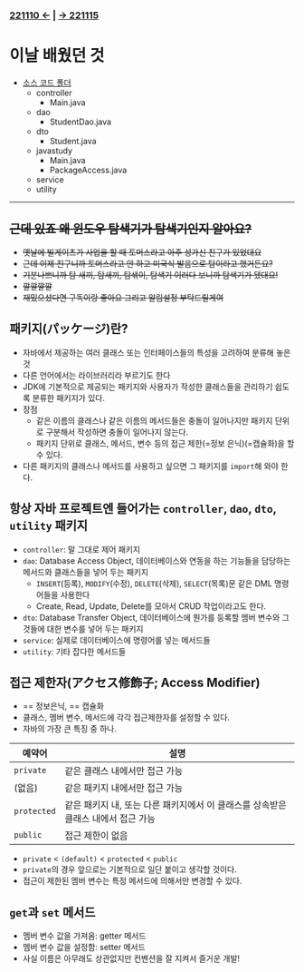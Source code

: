 ﻿#
### [221110 ←](../../221011-221202_JAVA_BASICS/22-11/221110) | [→ 221115](../../221011-221202_JAVA_BASICS/22-11/221115/)

# 이날 배웠던 것

- [소스 코드 폴더](../../221011-221202_JAVA_BASICS/22-11/221114/javastudy/src)
    - controller
        - Main.java
    - dao
        - StudentDao.java
    - dto
        - Student.java
    - javastudy
        - Main.java
        - PackageAccess.java
    - service
    - utility


---

## ~~근데 있죠 왜 윈도우 탐색기가 탐색기인지 알아요?~~

- ~~옛날에 빌게이츠가 사업을 할 때 토머스라고 아주 성가신 친구가 있었대요~~
- ~~근데 이제 친구니까 토머스라고 안 하고 미국식 발음으로 탐이라고 했거든요?~~
- ~~기분나쁘니까 탐 새끼, 탐새끼, 탐샊이, 탐색기 이러다 보니까 탐색기가 됐대요!~~
- ~~깔깔깔깔~~
- ~~재밌으셨다면 구독이랑 좋아요 그리고 알림설정 부탁드릴게여~~

## 패키지(パッケージ)란?

- 자바에서 제공하는 여러 클래스 또는 인터페이스들의 특성을 고려하여 분류해 놓은 것
- 다른 언어에서는 라이브러리라 부르기도 한다
- JDK에 기본적으로 제공되는 패키지와 사용자가 작성한 클래스들을 관리하기 쉽도록 분류한 패키지가 있다.
- 장점
    - 같은 이름의 클래스나 같은 이름의 메서드들은 충돌이 일어나지만 패키지 단위로 구분해서 작성하면 충돌이 일어나지 않는다.
    - 패키지 단위로 클래스, 메서드, 변수 등의 접근 제한(=정보 은닉)(=캡슐화)을 할 수 있다.
- 다른 패키지의 클래스나 메서드를 사용하고 싶으면 그 패키지를 `import`해 와야 한다.

## 항상 자바 프로젝트엔 들어가는 `controller`, `dao`, `dto`, `utility` 패키지

- `controller`: 말 그대로 제어 패키지
- `dao`: Database Access Object, 데이터베이스와 연동을 하는 기능들을 담당하는 메서드와 클래스들을 넣어 두는 패키지
    - `INSERT`(등록), `MODIFY`(수정), `DELETE`(삭제), `SELECT`(목록)문 같은 DML 명령어들을 사용한다
    - Create, Read, Update, Delete를 모아서 CRUD 작업이라고도 한다.
- `dto`: Database Transfer Object, 데이터베이스에 뭔가를 등록할 멤버 변수와 그것들에 대한 변수를 넣어 두는 패키지
- `service`: 실제로 데이터베이스에 명령어를 넣는 메서드들
- `utility`: 기타 잡다한 메서드들

## 접근 제한자(アクセス修飾子; Access Modifier)

- == 정보은닉, == 캡슐화
- 클래스, 멤버 변수, 메서드에 각각 접근제한자를 설정할 수 있다.
- 자바의 가장 큰 특징 중 하나.

| 예약어 | 설명 |
|---|---|
| `private` | 같은 클래스 내에서만 접근 가능 |
| (없음) | 같은 패키지 내에서만 접근 가능 |
| `protected` | 같은 패키지 내, 또는 다른 패키지에서 이 클래스를 상속받은 클래스 내에서 접근 가능 |
| `public` | 접근 제한이 없음 |

- `private` < `(default)` < `protected` < `public`
- `private`의 경우 앞으로는 기본적으로 일단 붙이고 생각할 것이다.
- 접근이 제한된 멤버 변수는 특정 메서드에 의해서만 변경할 수 있다.

## `get`과 `set` 메서드

- 멤버 변수 값을 가져옴: getter 메서드
- 멤버 변수 값을 설정함: setter 메서드
- 사실 이름은 아무래도 상관없지만 컨벤션을 잘 지켜서 즐거운 개발!